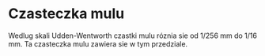 # Czasteczka mulu

Wedlug skali Udden-Wentworth czastki mulu róznia sie od 1/256 mm do 1/16 mm. Ta
czasteczka mulu zawiera sie w tym przedziale.
